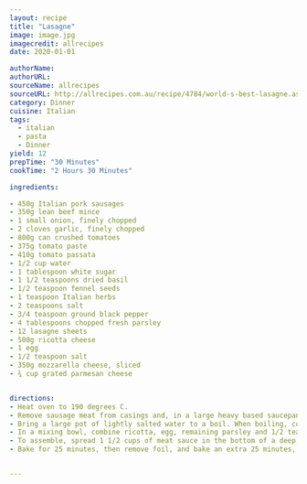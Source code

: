 ```yaml
---
layout: recipe
title: "Lasagne" 
image: image.jpg
imagecredit: allrecipes
date: 2020-01-01

authorName: 
authorURL: 
sourceName: allrecipes
sourceURL: http://allrecipes.com.au/recipe/4784/world-s-best-lasagne.aspx
category: Dinner 
cuisine: Italian 
tags:
  - italian
  - pasta
  - Dinner
yield: 12
prepTime: "30 Minutes"
cookTime: "2 Hours 30 Minutes"

ingredients:

- 450g Italian pork sausages
- 350g lean beef mince
- 1 small onion, finely chopped
- 2 cloves garlic, finely chopped
- 800g can crushed tomatoes
- 375g tomato paste
- 410g tomato passata
- 1/2 cup water
- 1 tablespoon white sugar
- 1 1/2 teaspoons dried basil
- 1/2 teaspoon fennel seeds
- 1 teaspoon Italian herbs
- 2 teaspoons salt
- 3/4 teaspoon ground black pepper
- 4 tablespoons chopped fresh parsley
- 12 lasagne sheets
- 500g ricotta cheese
- 1 egg
- 1/2 teaspoon salt
- 350g mozzarella cheese, sliced
- ¾ cup grated parmesan cheese


directions:
- Heat oven to 190 degrees C.
- Remove sausage meat from casings and, in a large heavy based saucepan, cook the sausage meat, the mince, onion and garlic over a medium heat until meat is well browned. Stir in crushed tomatoes, tomato paste, passata and water. Season with sugar, basil, fennel seeds, Italian herbs, salt, pepper and half the chopped parsley. Simmer, covered, for about 1 1/2 hours, stirring occasionally.
- Bring a large pot of lightly salted water to a boil. When boiling, cook the lasagna sheets for 8 to 10 minutes, until al dente, then drain and rinse in cold water.
- In a mixing bowl, combine ricotta, egg, remaining parsley and 1/2 teaspoon salt.
- To assemble, spread 1 1/2 cups of meat sauce in the bottom of a deep, greased 23 x 33cm baking dish. Arrange 6 lasagne sheets lengthwise over meat sauce and spread with half of the ricotta mixture. Top with a third of the mozzarella slices. Spoon 1 1/2 cups meat sauce over mozzarella, and sprinkle with 1/4 cup parmesan cheese. Repeat layers, finishing with mozzarella and parmesan cheese and cover with foil. To prevent foil from sticking, either spray it with cooking spray, or make sure the foil does not touch the cheese.
- Bake for 25 minutes, then remove foil, and bake an extra 25 minutes, or until the cheese is golden-brown. Allow to cool for 15 minutes before serving.


---
```


